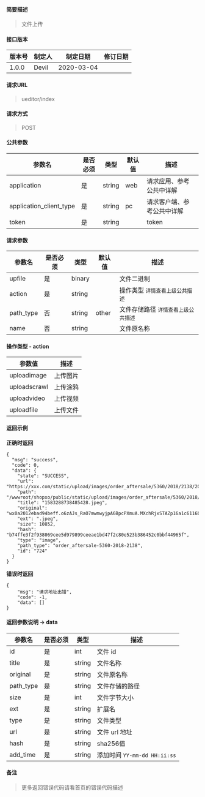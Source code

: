 #### 简要描述

> 文件上传

#### 接口版本

| 版本号 | 制定人 | 制定日期 | 修订日期 |
| --- | --- | --- | --- |
| 1.0.0 | Devil | 2020-03-04 |  |

#### 请求URL

> ueditor/index

#### 请求方式

> POST

#### 公共参数

| 参数名 | 是否必须 | 类型 | 默认值 | 描述 |
| --- | --- | --- | --- | --- |
| application | 是 | string | web | 请求应用、参考公共中详解 |
| application\_client\_type | 是 | string | pc | 请求客户端、参考公共中详解 |
| token | 是 | string |  | token |

#### 请求参数

| 参数名 | 是否必须 | 类型 | 默认值 | 描述 |
| --- | --- | --- | --- | --- |
| upfile | 是 | binary |  | 文件二进制 |
| action | 是 | string |  | 操作类型 `详情查看上级公共描述` |
| path\_type | 否 | string | other | 文件存储路径 `详情查看上级公共描述` |
| name | 否 | string |  | 文件原名称 |

#### 操作类型 - action

| 参数值 | 描述 |
| --- | --- |
| uploadimage | 上传图片 |
| uploadscrawl | 上传涂鸦 |
| uploadvideo | 上传视频 |
| uploadfile | 上传文件 |

#### 返回示例

**正确时返回**

```
{
  "msg": "success", 
  "code": 0, 
  "data": {
    "state": "SUCCESS", 
    "url": "https://xxx.com/static/upload/images/order_aftersale/5360/2018/2138/2020/03/04/1583288738485428.jpeg", 
    "path": "/wwwroot/shopxo/public/static/upload/images/order_aftersale/5360/2018/2138/2020/03/04/1583288738485428.jpeg", 
    "title": "1583288738485428.jpeg", 
    "original": "wx0a2012ebad94beff.o6zAJs_RaO7mwmwyjpA6BpcPXmuA.MXchRjxSTAZp16a1c6116bbb102570876d85effdc42a.jpeg", 
    "ext": ".jpeg", 
    "size": 10852, 
    "hash": "b74ffe3f2f938069cee5d979899ceeae1bd47f2c80e523b386452c0bbf44965f", 
    "type": "image", 
    "path_type": "order_aftersale-5360-2018-2138", 
    "id": "724"
  }
}
```

**错误时返回**

```
{
    "msg": "请求地址出错",
    "code": -1,
    "data": []
}
```

#### 返回参数说明 -> data

| 参数名 | 是否必须 | 类型 | 描述 |
| --- | --- | --- | --- |
| id | 是 | int | 文件 id |
| title | 是 | string | 文件名称 |
| original | 是 | string | 文件原名称 |
| path\_type | 是 | string | 文件存储的路径 |
| size | 是 | int | 文件字节大小 |
| ext | 是 | string | 扩展名 |
| type | 是 | string | 文件类型 |
| url | 是 | string | 文件 url 地址 |
| hash | 是 | string | sha256值 |
| add\_time | 是 | string | 添加时间 `YY-mm-dd HH:ii:ss` |

#### 备注

> 更多返回错误代码请看首页的错误代码描述
